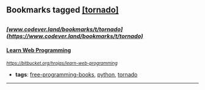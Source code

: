 ## Bookmarks tagged [[tornado]](https://www.codever.land/search?q=[tornado])

_<sup><sup>[www.codever.land/bookmarks/t/tornado](https://www.codever.land/bookmarks/t/tornado)</sup></sup>_
---
#### [Learn Web Programming](https://bitbucket.org/hrojas/learn-web-programming)
_<sup>https://bitbucket.org/hrojas/learn-web-programming</sup>_

* **tags**: [free-programming-books](../tagged/free-programming-books.md), [python](../tagged/python.md), [tornado](../tagged/tornado.md)
---
